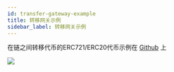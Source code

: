 ```yaml
---
id: transfer-gateway-example
title: 转移网关示例
sidebar_label: 转移网关示例
---
```

在链之间转移代币的ERC721/ERC20代币示例在 [Github](https://github.com/loomnetwork/transfer-gateway-example) 上

![](/developers/img/tf-card-game.gif)